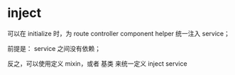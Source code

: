 # inject  

可以在 initialize 时，为 route  controller  component  helper  统一注入 service；

前提是： service 之间没有依赖；

反之，可以使用定义 mixin，或者 基类 来统一定义 inject service  



